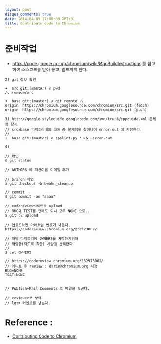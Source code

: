 ```yaml
---
layout: post
disqus_comments: true
date: 2014-04-09 17:00:00 GMT+9
title: Contribute code to Chromium
---
```


# 준비작업

* https://code.google.com/p/chromium/wiki/MacBuildInstructions 를 참고하여 소스코드를 받아 놓고, 빌드까지 한다.


```
2) git 정보 확인 

➜  src git:(master) ✗ pwd
/chromium/src

➜  base git:(master) ✗ git remote -v
origin	https://chromium.googlesource.com/chromium/src.git (fetch)
origin	https://chromium.googlesource.com/chromium/src.git (push)

3) http://google-styleguide.googlecode.com/svn/trunk/cppguide.xml 문제점 찾기 
// src/base 디렉토리내의 코드 중 문제점을 찾아내어 error.out 에 저장한다.
// 
➜  base git:(master) ✗ cpplint.py * >&  error.out

4) 

// 확인
$ git status 

// AUTHORS 에 자신이름 이메일 추가

// branch 작업
$ git checkout -b bwahn_cleanup

// commit
$ git commit -am "aaaa"

// codereview사이트로 upload
// BUG와 TEST를 안해도 되니 모두 NONE 으로..
$ git cl upload

// 업로드하면 아래처럼 번호가 나온다.
https://codereview.chromium.org/232973002/ 

// 해당 디렉토리에 OWNERS를 지정하기위해 
// 적당한(되도록 착한) 사람을 선택한다.
// 
$ cat OWNERS

// https://codereview.chromium.org/232973002/ 
// 에디트 후 review : darin@chromium.org 지정
BUG=NONE
TEST=NONE


// Publish+Mail Comments 로 메일을 보낸다. 

// reviewer로 부터 
// lgtm 커멘트를 받는다. 
```


# Reference : 
* [Contributing Code to Chromium]( http://dev.chromium.org/developers/contributing-code )
